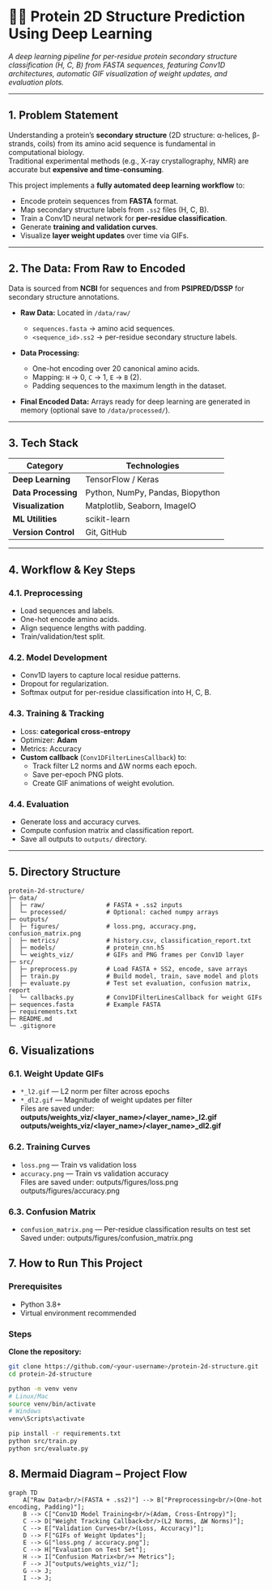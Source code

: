 # 🧬🔬 Protein 2D Structure Prediction Using Deep Learning

*A deep learning pipeline for per-residue protein secondary structure classification (H, C, B) from FASTA sequences, featuring Conv1D architectures, automatic GIF visualization of weight updates, and evaluation plots.*

---

## 1. Problem Statement

Understanding a protein’s **secondary structure** (2D structure: α-helices, β-strands, coils) from its amino acid sequence is fundamental in computational biology.  
Traditional experimental methods (e.g., X-ray crystallography, NMR) are accurate but **expensive and time-consuming**.

This project implements a **fully automated deep learning workflow** to:
- Encode protein sequences from **FASTA** format.
- Map secondary structure labels from `.ss2` files (H, C, B).
- Train a Conv1D neural network for **per-residue classification**.
- Generate **training and validation curves**.
- Visualize **layer weight updates** over time via GIFs.

---

## 2. The Data: From Raw to Encoded

Data is sourced from **NCBI** for sequences and from **PSIPRED/DSSP** for secondary structure annotations.

- **Raw Data:** Located in `/data/raw/`  
  - `sequences.fasta` → amino acid sequences.  
  - `<sequence_id>.ss2` → per-residue secondary structure labels.

- **Data Processing:**
  - One-hot encoding over 20 canonical amino acids.
  - Mapping: `H` → 0, `C` → 1, `E` → `B` (2).
  - Padding sequences to the maximum length in the dataset.

- **Final Encoded Data:** Arrays ready for deep learning are generated in memory (optional save to `/data/processed/`).

---

## 3. Tech Stack

| Category | Technologies |
|---|---|
| **Deep Learning** | TensorFlow / Keras |
| **Data Processing** | Python, NumPy, Pandas, Biopython |
| **Visualization** | Matplotlib, Seaborn, ImageIO |
| **ML Utilities** | scikit-learn |
| **Version Control** | Git, GitHub |

---

## 4. Workflow & Key Steps

### 4.1. Preprocessing
- Load sequences and labels.
- One-hot encode amino acids.
- Align sequence lengths with padding.
- Train/validation/test split.

### 4.2. Model Development
- Conv1D layers to capture local residue patterns.
- Dropout for regularization.
- Softmax output for per-residue classification into H, C, B.

### 4.3. Training & Tracking
- Loss: **categorical cross-entropy**
- Optimizer: **Adam**
- Metrics: Accuracy
- **Custom callback** (`Conv1DFilterLinesCallback`) to:
  - Track filter L2 norms and ΔW norms each epoch.
  - Save per-epoch PNG plots.
  - Create GIF animations of weight evolution.

### 4.4. Evaluation
- Generate loss and accuracy curves.
- Compute confusion matrix and classification report.
- Save all outputs to `outputs/` directory.

---

## 5. Directory Structure

```text
protein-2d-structure/
├─ data/
│  ├─ raw/                 # FASTA + .ss2 inputs
│  └─ processed/           # Optional: cached numpy arrays
├─ outputs/
│  ├─ figures/             # loss.png, accuracy.png, confusion_matrix.png
│  ├─ metrics/             # history.csv, classification_report.txt
│  ├─ models/              # protein_cnn.h5
│  └─ weights_viz/         # GIFs and PNG frames per Conv1D layer
├─ src/
│  ├─ preprocess.py        # Load FASTA + SS2, encode, save arrays
│  ├─ train.py             # Build model, train, save model and plots
│  ├─ evaluate.py          # Test set evaluation, confusion matrix, report
│  └─ callbacks.py         # Conv1DFilterLinesCallback for weight GIFs
├─ sequences.fasta         # Example FASTA
├─ requirements.txt
├─ README.md
└─ .gitignore
```
## 6. Visualizations

### 6.1. Weight Update GIFs
- `*_l2.gif` — L2 norm per filter across epochs  
- `*_dl2.gif` — Magnitude of weight updates per filter  
Files are saved under:
**outputs/weights_viz/<layer_name>/<layer_name>_l2.gif**
**outputs/weights_viz/<layer_name>/<layer_name>_dl2.gif**

### 6.2. Training Curves
- `loss.png` — Train vs validation loss  
- `accuracy.png` — Train vs validation accuracy  
Files are saved under:
outputs/figures/loss.png
outputs/figures/accuracy.png

### 6.3. Confusion Matrix
- `confusion_matrix.png` — Per-residue classification results on test set  
Saved under:
outputs/figures/confusion_matrix.png
## 7. How to Run This Project

### Prerequisites
- Python 3.8+
- Virtual environment recommended

### Steps

**Clone the repository:**
```bash
git clone https://github.com/<your-username>/protein-2d-structure.git
cd protein-2d-structure
```
```bash
python -m venv venv
# Linux/Mac
source venv/bin/activate
# Windows
venv\Scripts\activate
```
```bash
pip install -r requirements.txt
python src/train.py
python src/evaluate.py
```
## 8. Mermaid Diagram – Project Flow
```mermaid
graph TD
    A["Raw Data<br/>(FASTA + .ss2)"] --> B["Preprocessing<br/>(One-hot encoding, Padding)"];
    B --> C["Conv1D Model Training<br/>(Adam, Cross-Entropy)"];
    C --> D["Weight Tracking Callback<br/>(L2 Norms, ΔW Norms)"];
    C --> E["Validation Curves<br/>(Loss, Accuracy)"];
    D --> F["GIFs of Weight Updates"];
    E --> G["loss.png / accuracy.png"];
    C --> H["Evaluation on Test Set"];
    H --> I["Confusion Matrix<br/>+ Metrics"];
    F --> J["outputs/weights_viz/"];
    G --> J;
    I --> J;
```



